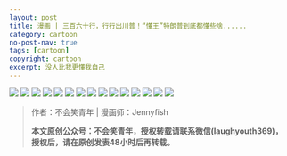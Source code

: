 ```yaml
---
layout: post
title: 漫画 | 三百六十行，行行出川普！“懂王”特朗普到底都懂些啥......
category: cartoon
no-post-nav: true
tags: [cartoon]
copyright: cartoon
excerpt: 没人比我更懂我自己
---
```


![](http://favorites.ren/assets/images/2020/cartoon/dongwang/dongwang01.jpg)
![](http://favorites.ren/assets/images/2020/cartoon/dongwang/dongwang02.jpg)
![](http://favorites.ren/assets/images/2020/cartoon/dongwang/dongwang03.jpg)
![](http://favorites.ren/assets/images/2020/cartoon/dongwang/dongwang04.jpg)
![](http://favorites.ren/assets/images/2020/cartoon/dongwang/dongwang05.jpg)
![](http://favorites.ren/assets/images/2020/cartoon/dongwang/dongwang06.jpg)
![](http://favorites.ren/assets/images/2020/cartoon/dongwang/dongwang07.jpg)
![](http://favorites.ren/assets/images/2020/cartoon/dongwang/dongwang08.jpg)
![](http://favorites.ren/assets/images/2020/cartoon/dongwang/dongwang09.jpg)
![](http://favorites.ren/assets/images/2020/cartoon/dongwang/dongwang10.jpg)
![](http://favorites.ren/assets/images/2020/cartoon/dongwang/dongwang11.jpg)
![](http://favorites.ren/assets/images/2020/cartoon/dongwang/dongwang12.jpg)
![](http://favorites.ren/assets/images/2020/cartoon/dongwang/dongwang13.jpg)
![](http://favorites.ren/assets/images/2020/cartoon/dongwang/dongwang14.jpg)
![](http://favorites.ren/assets/images/2020/cartoon/dongwang/dongwang15.jpg)

>作者：不会笑青年 | 漫画师：Jennyfish
>
>**本文原创公众号：不会笑青年，授权转载请联系微信(laughyouth369)，授权后，请在原创发表48小时后再转载。**


